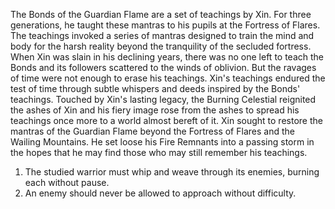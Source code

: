 The Bonds of the Guardian Flame are a set of teachings by Xin. For three generations, he taught these mantras to his pupils at the Fortress of Flares. The teachings invoked a series of mantras designed to train the mind and body for the harsh reality beyond the tranquility of the secluded fortress.
When Xin was slain in his declining years, there was no one left to teach the Bonds and its followers scattered to the winds of oblivion. But the ravages of time were not enough to erase his teachings. Xin's teachings endured the test of time through subtle whispers and deeds inspired by the Bonds' teachings. Touched by Xin's lasting legacy, the Burning Celestial reignited the ashes of Xin and his fiery image rose from the ashes to spread his teachings once more to a world almost bereft of it.
Xin sought to restore the mantras of the Guardian Flame beyond the Fortress of Flares and the Wailing Mountains. He set loose his  Fire Remnants into a passing storm in the hopes that he may find those who may still remember his teachings.
1. The studied warrior must whip and weave through its enemies, burning each without pause.
2. An enemy should never be allowed to approach without difficulty.
